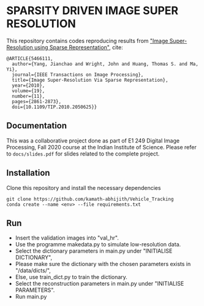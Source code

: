 # SPARSITY DRIVEN IMAGE SUPER RESOLUTION

This repository contains codes reproducing results from ["Image Super-Resolution using Sparse Representation"](https://ieeexplore.ieee.org/document/5466111), cite:

```shell
@ARTICLE{5466111,
  author={Yang, Jianchao and Wright, John and Huang, Thomas S. and Ma, Yi},
  journal={IEEE Transactions on Image Processing}, 
  title={Image Super-Resolution Via Sparse Representation}, 
  year={2010},
  volume={19},
  number={11},
  pages={2861-2873},
  doi={10.1109/TIP.2010.2050625}}
```

## Documentation

This was a collaborative project done as part of E1 249 Digital Image Processing, Fall 2020 course at the Indian Institute of Science. Please refer to `docs/slides.pdf` for slides related to the complete project.

## Installation

Clone this repository and install the necessary dependencies
```shell
git clone https://github.com/kamath-abhijith/Vehicle_Tracking
conda create --name <env> --file requirements.txt
```

## Run
- Insert the validation images into "val_hr".
- Use the programme makedata.py to simulate low-resolution data.
- Select the dictionary parameters in main.py under "INITIALISE DICTIONARY",
- Please make sure the dictionary with the chosen parameters exists in "/data/dicts/",
- Else, use train_dict.py to train the dictionary.
- Select the reconstruction parameters in main.py under "INITIALISE PARAMETERS".
- Run main.py